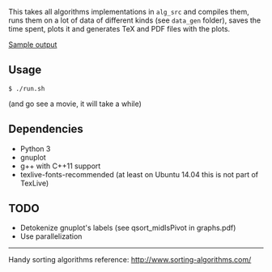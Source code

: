 This takes all algorithms implementations in `alg_src` and compiles them, runs them on a lot of data of different kinds (see `data_gen` folder), saves the time spent, plots it and generates TeX and PDF files with the plots.

[Sample output](https://raw.githubusercontent.com/OndrejSlamecka/sorting_experiments/master/output_example.pdf)

Usage
-----

`$ ./run.sh`

(and go see a movie, it will take a while)

Dependencies
------------

* Python 3
* gnuplot
* g++ with C++11 support
* texlive-fonts-recommended (at least on Ubuntu 14.04 this is not part of TexLive)


TODO
----

* Detokenize gnuplot's labels (see qsort_midIsPivot in graphs.pdf)
* Use parallelization


-------------------

Handy sorting algorithms reference: http://www.sorting-algorithms.com/
